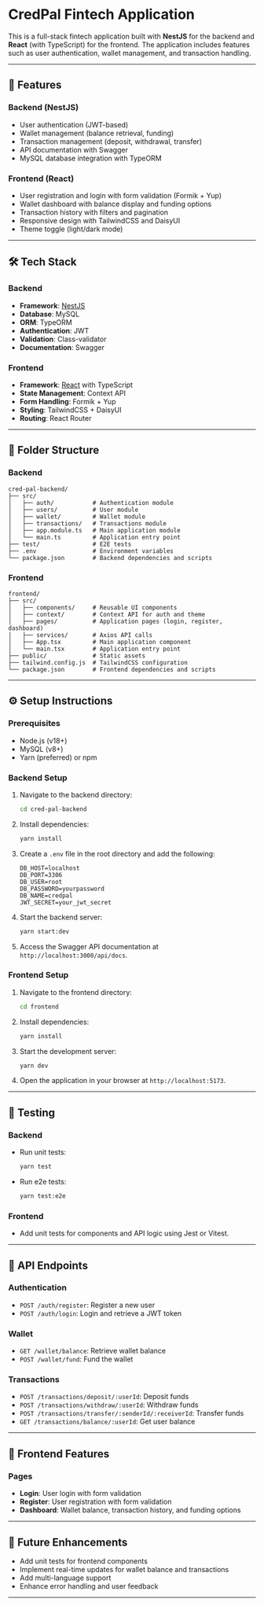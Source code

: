# CredPal Fintech Application

This is a full-stack fintech application built with **NestJS** for the backend and **React** (with TypeScript) for the frontend. The application includes features such as user authentication, wallet management, and transaction handling.

---

## 🚀 **Features**

### Backend (NestJS)
- User authentication (JWT-based)
- Wallet management (balance retrieval, funding)
- Transaction management (deposit, withdrawal, transfer)
- API documentation with Swagger
- MySQL database integration with TypeORM

### Frontend (React)
- User registration and login with form validation (Formik + Yup)
- Wallet dashboard with balance display and funding options
- Transaction history with filters and pagination
- Responsive design with TailwindCSS and DaisyUI
- Theme toggle (light/dark mode)

---

## 🛠️ **Tech Stack**

### Backend
- **Framework**: [NestJS](https://nestjs.com/)
- **Database**: MySQL
- **ORM**: TypeORM
- **Authentication**: JWT
- **Validation**: Class-validator
- **Documentation**: Swagger

### Frontend
- **Framework**: [React](https://reactjs.org/) with TypeScript
- **State Management**: Context API
- **Form Handling**: Formik + Yup
- **Styling**: TailwindCSS + DaisyUI
- **Routing**: React Router

---

## 📂 **Folder Structure**

### Backend
```
cred-pal-backend/
├── src/
│   ├── auth/           # Authentication module
│   ├── users/          # User module
│   ├── wallet/         # Wallet module
│   ├── transactions/   # Transactions module
│   ├── app.module.ts   # Main application module
│   └── main.ts         # Application entry point
├── test/               # E2E tests
├── .env                # Environment variables
└── package.json        # Backend dependencies and scripts
```

### Frontend
```
frontend/
├── src/
│   ├── components/     # Reusable UI components
│   ├── context/        # Context API for auth and theme
│   ├── pages/          # Application pages (login, register, dashboard)
│   ├── services/       # Axios API calls
│   ├── App.tsx         # Main application component
│   └── main.tsx        # Application entry point
├── public/             # Static assets
├── tailwind.config.js  # TailwindCSS configuration
└── package.json        # Frontend dependencies and scripts
```

---

## ⚙️ **Setup Instructions**

### Prerequisites
- Node.js (v18+)
- MySQL (v8+)
- Yarn (preferred) or npm

### Backend Setup
1. Navigate to the backend directory:
   ```bash
   cd cred-pal-backend
   ```
2. Install dependencies:
   ```bash
   yarn install
   ```
3. Create a `.env` file in the root directory and add the following:
   ```env
   DB_HOST=localhost
   DB_PORT=3306
   DB_USER=root
   DB_PASSWORD=yourpassword
   DB_NAME=credpal
   JWT_SECRET=your_jwt_secret
   ```
4. Start the backend server:
   ```bash
   yarn start:dev
   ```
5. Access the Swagger API documentation at `http://localhost:3000/api/docs`.

### Frontend Setup
1. Navigate to the frontend directory:
   ```bash
   cd frontend
   ```
2. Install dependencies:
   ```bash
   yarn install
   ```
3. Start the development server:
   ```bash
   yarn dev
   ```
4. Open the application in your browser at `http://localhost:5173`.

---

## 🧪 **Testing**

### Backend
- Run unit tests:
  ```bash
  yarn test
  ```
- Run e2e tests:
  ```bash
  yarn test:e2e
  ```

### Frontend
- Add unit tests for components and API logic using Jest or Vitest.

---

## 📖 **API Endpoints**

### Authentication
- `POST /auth/register`: Register a new user
- `POST /auth/login`: Login and retrieve a JWT token

### Wallet
- `GET /wallet/balance`: Retrieve wallet balance
- `POST /wallet/fund`: Fund the wallet

### Transactions
- `POST /transactions/deposit/:userId`: Deposit funds
- `POST /transactions/withdraw/:userId`: Withdraw funds
- `POST /transactions/transfer/:senderId/:receiverId`: Transfer funds
- `GET /transactions/balance/:userId`: Get user balance

---

## 🎨 **Frontend Features**

### Pages
- **Login**: User login with form validation
- **Register**: User registration with form validation
- **Dashboard**: Wallet balance, transaction history, and funding options


---

## 📝 **Future Enhancements**
- Add unit tests for frontend components
- Implement real-time updates for wallet balance and transactions
- Add multi-language support
- Enhance error handling and user feedback

---


